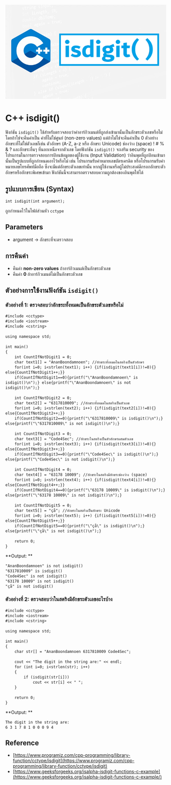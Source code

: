 ![](Image/Code4Sec_Week/C++_isdigit_01.png)

# C++ isdigit()

ฟังก์ชัน `isdigit()` ใช้สำหรับตรวจสอบว่าค่าอาร์กิวเมนต์ที่ถูกส่งเข้ามานั้นเป็นอักขระตัวเลขหรือไม่ โดยถ้าใช่จะคืนค่าเป็น ค่าที่ไม่ใช่ศูนย์ (non-zero values) แต่ถ้าไม่ใช่จะคืนค่าเป็น 0 ตัวอย่างอักขระที่ไม่ใช่ตัวเลขก็เช่น ตัวอักษร (A-Z, a-z หรือ อักขระ Unicode) ช่องว่าง (space) ! # % & ? และอักขระอื่นๆ ที่นอกเหนือจากตัวเลข โดยฟังก์ชัน `isdigit()` จะเสริม security ของโปรแกรมในการตรวจสอบการป้อนข้อมูลของผู้ใช้งาน (Input Validation) ว่าอินพุตที่ถูกป้อนเข้ามานั้นเป็นรูปแบบที่ถูกกำหนดเอาไว้หรือไม่ เช่น โปรแกรมรับค่าหมายเลขบัตรเครดิต หรือโปรแกรมรับค่าหมายเลขโทรศัพท์มือถือ ซึ่งจะมีแต่อักขระตัวเลขเท่านั้น หากผู้ใช้งานหรือผู้ไม่ประสงค์ดีกรอกอักขระตัวอักษรหรืออักขระพิเศษเข้ามา ฟังก์ชันนี้จะสามารถตรวจสอบความถูกต้องของอินพุตให้ได้

## รูปแบบการเขียน (Syntax)
```
int isdigit(int argument);
```
ถูกกำหนดไว้ในไฟล์ส่วนหัว `cctype`

## Parameters
- argument -> อักขระที่จะตรวจสอบ

## การคืนค่า
- คืนค่า **non-zero values** ถ้าอาร์กิวเมนต์เป็นอักขระตัวเลข
- คืนค่า **0** ถ้าอาร์กิวเมนต์ไม่เป็นอักขระตัวเลข

## ตัวอย่างการใช้งานฟังก์ชัน `isdigit()`

### ตัวอย่างที่ 1: ตรวจสอบว่าอักขระทั้งหมดเป็นอักขระตัวเลขหรือไม่
```
#include <cctype>
#include <iostream>
#include <cstring>

using namespace std;

int main()
{
    int CountIfNotDigit1 = 0;
    char text1[] = "AnanBoondamnoen"; //อักขระทั้งหมดในสตริงเป็นตัวอักษร
    for(int i=0; i<strlen(text1); i++) {if(isdigit(text1[i])!=0){} else{CountIfNotDigit1++;}}
    if(CountIfNotDigit1==0){printf("\"AnanBoondamnoen\" is isdigit()\n");} else{printf("\"AnanBoondamnoen\" is not isdigit()\n");}
    
    int CountIfNotDigit2 = 0;
    char text2[] = "6317810009"; //อักขระทั้งหมดในสตริงเป็นตัวเลข
    for(int i=0; i<strlen(text2); i++) {if(isdigit(text2[i])!=0){} else{CountIfNotDigit2++;}}
    if(CountIfNotDigit2==0){printf("\"6317810009\" is isdigit()\n");} else{printf("\"6317810009\" is not isdigit()\n");}
    
    int CountIfNotDigit3 = 0;
    char text3[] = "Code4Sec"; //อักขระในสตริงเป็นตัวอักษรผสมตัวเลข
    for(int i=0; i<strlen(text3); i++) {if(isdigit(text3[i])!=0){} else{CountIfNotDigit3++;}}
    if(CountIfNotDigit3==0){printf("\"Code4Sec\" is isdigit()\n");} else{printf("\"Code4Sec\" is not isdigit()\n");}
    
    int CountIfNotDigit4 = 0;
    char text4[] = "63178 10009"; //อักขระในสตริงมีอักขระช่องว่าง (space)
    for(int i=0; i<strlen(text4); i++) {if(isdigit(text4[i])!=0){} else{CountIfNotDigit4++;}}
    if(CountIfNotDigit4==0){printf("\"63178 10009\" is isdigit()\n");} else{printf("\"63178 10009\" is not isdigit()\n");}
    
    int CountIfNotDigit5 = 0;
    char text5[] = "çå"; //อักขระในสตริงเป็นอักขระ Unicode
    for(int i=0; i<strlen(text5); i++) {if(isdigit(text5[i])!=0){} else{CountIfNotDigit5++;}}
    if(CountIfNotDigit5==0){printf("\"çå\" is isdigit()\n");} else{printf("\"çå\" is not isdigit()\n");}

    return 0;
}
```
**Output: **
```
"AnanBoondamnoen" is not isdigit()
"6317810009" is isdigit()
"Code4Sec" is not isdigit()
"63178 10009" is not isdigit()
"çå" is not isdigit()
```

### ตัวอย่างที่ 2: ตรวจสอบว่าในสตริงมีอักขระตัวเลขอะไรบ้าง
```
#include <cctype>
#include <iostream>
#include <cstring>

using namespace std;

int main()
{
    char str[] = "AnanBoondamnoen 6317810009 Code4Sec";

    cout << "The digit in the string are:" << endl;
    for (int i=0; i<strlen(str); i++)
    {
        if (isdigit(str[i]))
            cout << str[i] << " ";
    }

    return 0;
}
```
**Output: **
```
The digit in the string are:
6 3 1 7 8 1 0 0 0 9 4
```

## Reference
- [https://www.programiz.com/cpp-programming/library-function/cctype/isdigit](https://www.programiz.com/cpp-programming/library-function/cctype/isdigit)
- [https://www.geeksforgeeks.org/isalpha-isdigit-functions-c-example](https://www.geeksforgeeks.org/isalpha-isdigit-functions-c-example/)